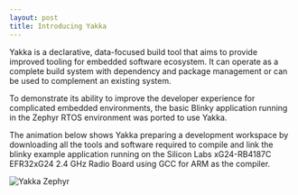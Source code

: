 ```yaml
---
layout: post
title: Introducing Yakka
---
```

Yakka is a declarative, data-focused build tool that aims to provide improved tooling for embedded software ecosystem.
It can operate as a complete build system with dependency and package management or can be used to complement an existing system.

To demonstrate its ability to improve the developer experience for complicated embedded environments, the basic Blinky application running in the Zephyr RTOS environment was ported to use Yakka.

The animation below shows Yakka preparing a development workspace by downloading all the tools and software required to compile and link the blinky example application running on the Silicon Labs xG24-RB4187C EFR32xG24 2.4 GHz Radio Board using GCC for ARM as the compiler.

![Yakka Zephyr](/img/zephyr_blinky_demo.gif)


